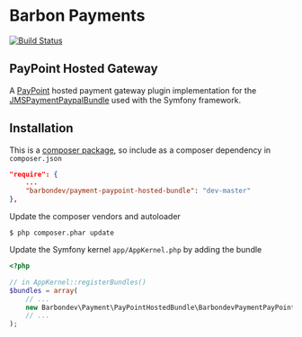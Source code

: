 Barbon Payments
===============

[![Build Status](https://travis-ci.org/barbondev/payment-pay-point-bundle.svg?branch=develop)](https://travis-ci.org/barbondev/payment-pay-point-bundle)

PayPoint Hosted Gateway
-----------------------

A [PayPoint](http://www.paypoint.net/support/gateway/integration-guides/) hosted payment gateway plugin implementation for the [JMSPaymentPaypalBundle](http://jmsyst.com/bundles/JMSPaymentPaypalBundle) used with the Symfony framework.

Installation
------------

This is a [composer package](https://getcomposer.org/), so include as a composer dependency in `composer.json`

```json
"require": {
    ...
    "barbondev/payment-paypoint-hosted-bundle": "dev-master"
},
```

Update the composer vendors and autoloader

```
$ php composer.phar update
```

Update the Symfony kernel `app/AppKernel.php` by adding the bundle

```php
<?php

// in AppKernel::registerBundles()
$bundles = array(
    // ...
    new Barbondev\Payment\PayPointHostedBundle\BarbondevPaymentPayPointHostedBundle(),
    // ...
);
```